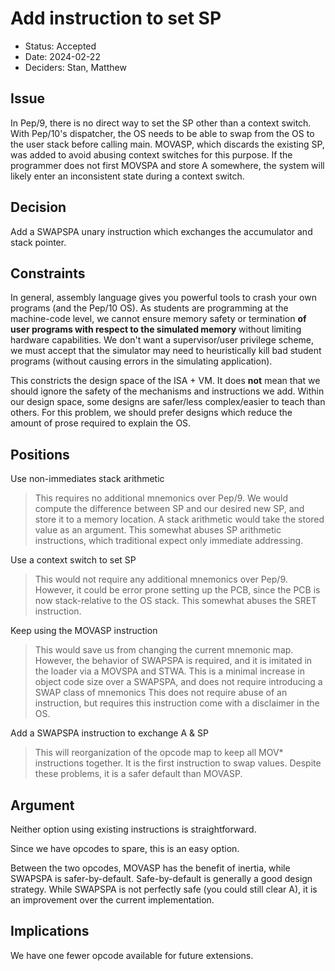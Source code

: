 # Add instruction to set SP
* Status: Accepted
* Date: 2024-02-22
* Deciders: Stan, Matthew

## Issue
In Pep/9, there is no direct way to set the SP other than a context switch.
With Pep/10's dispatcher, the OS needs to be able to swap from the OS to the user stack before calling main.
MOVASP, which discards the existing SP, was added to avoid abusing context switches for this purpose.
If the programmer does not first MOVSPA and store A somewhere, the system will likely enter an inconsistent state during a context switch.


## Decision
Add a SWAPSPA unary instruction which exchanges the accumulator and stack pointer.

## Constraints
In general, assembly language gives you powerful tools to crash your own programs (and the Pep/10 OS).
As students are programming at the machine-code level, we cannot ensure memory safety or termination **of user programs with respect to the simulated memory** without limiting hardware capabilities.
We don't want a supervisor/user privilege scheme, we must accept that the simulator may need to heuristically kill bad student programs (without causing errors in the simulating application).

This constricts the design space of the ISA + VM.
It does **not** mean that we should ignore the safety of the mechanisms and instructions we add.
Within our design space, some designs are safer/less complex/easier to teach than others.
For this problem, we should prefer designs which reduce the amount of prose required to explain the OS.

## Positions
Use non-immediates stack arithmetic
> This requires no additional mnemonics over Pep/9.
> We would compute the difference between SP and our desired new SP, and store it to a memory location.
> A stack arithmetic would take the stored value as an argument.
> This somewhat abuses SP arithmetic instructions, which traditional expect only immediate addressing.

Use a context switch to set SP
> This would not require any additional mnemonics over Pep/9.
> However, it could be error prone setting up the PCB, since the PCB is now stack-relative to the OS stack.
> This somewhat abuses the SRET instruction.

Keep using the MOVASP instruction
> This would save us from changing the current mnemonic map.
> However, the behavior of SWAPSPA is required, and it is imitated in the loader via a MOVSPA and STWA.
> This is a minimal increase in object code size over a SWAPSPA, and does not require introducing a SWAP class of mnemonics
> This does not require abuse of an instruction, but requires this instruction come with a disclaimer in the OS.

Add a SWAPSPA instruction to exchange A & SP
> This will reorganization of the opcode map to keep all MOV\* instructions together.
> It is the first instruction to swap values.
> Despite these problems, it is a safer default than MOVASP.

## Argument
Neither option using existing instructions is straightforward.

Since we have opcodes to spare, this is an easy option.

Between the two opcodes, MOVASP has the benefit of inertia, while SWAPSPA is safer-by-default.
Safe-by-default is generally a good design strategy.
While SWAPSPA is not perfectly safe (you could still clear A), it is an improvement over the current implementation.

## Implications
We have one fewer opcode available for future extensions.
